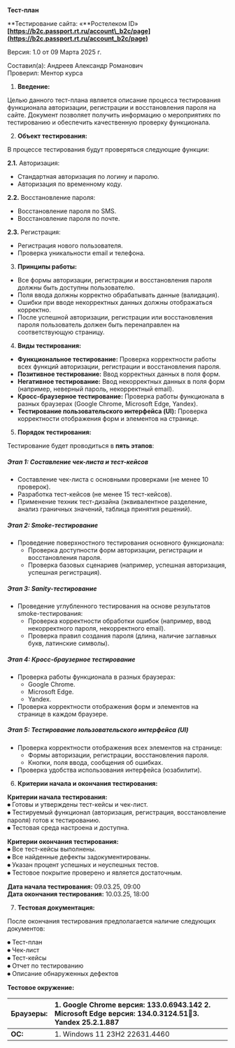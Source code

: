 **Тест-план**

**Тестирование сайта: «**Ростелеком ID» **[https://b2c.passport.rt.ru/account\_b2c/page](https://b2c.passport.rt.ru/account_b2c/page)**

Версия: 1.0 от 09 Марта 2025 г.

Составил(а): Андреев Александр Романович  
Проверил: Ментор курса 

1. **Введение:**

Целью данного тест-плана является описание процесса тестирования функционала авторизации, регистрации и восстановления пароля на сайте. Документ позволяет получить информацию о мероприятиях по тестированию и обеспечить качественную проверку функционала.

2. **Объект тестирования:**

В процессе тестирования будут проверяться следующие функции:

**2.1.** Авторизация: 

* Стандартная авторизация по логину и паролю.  
* Авторизация по временному коду.


**2.2.** Восстановление пароля: 

* Восстановление пароля по SMS.  
* Восстановление пароля по почте.


**2.3.** Регистрация:

* Регистрация нового пользователя.  
* Проверка уникальности email и телефона.

3. **Принципы работы:**  
     
* Все формы авторизации, регистрации и восстановления пароля должны быть доступны пользователю.  
* Поля ввода должны корректно обрабатывать данные (валидация).  
* Ошибки при вводе некорректных данных должны отображаться корректно.  
* После успешной авторизации, регистрации или восстановления пароля пользователь должен быть перенаправлен на соответствующую страницу.

4. **Виды тестирования:**  
     
* **Функциональное тестирование:** Проверка корректности работы всех функций авторизации, регистрации и восстановления пароля.  
* **Позитивное тестирование:** Ввод корректных данных в поля форм.  
* **Негативное тестирование:** Ввод некорректных данных в поля форм (например, неверный пароль, некорректный email).  
* **Кросс-браузерное тестирование:** Проверка работы функционала в разных браузерах (Google Chrome, Microsoft Edge, Yandex).  
* **Тестирование пользовательского интерфейса (UI):** Проверка корректности отображения форм и элементов на странице.

       

5. **Порядок тестирования:**   
   

Тестирование будет проводиться в **пять этапов**:

##### **Этап 1: Составление чек-листа и тест-кейсов**

* Составление чек-листа с основными проверками (не менее 10 проверок).  
* Разработка тест-кейсов (не менее 15 тест-кейсов).  
* Применение техник тест-дизайна (эквивалентное разделение, анализ граничных значений, таблица принятия решений).

##### **Этап 2: Smoke-тестирование**

* Проведение поверхностного тестирования основного функционала:  
  * Проверка доступности форм авторизации, регистрации и восстановления пароля.  
  * Проверка базовых сценариев (например, успешная авторизация, успешная регистрация).

##### **Этап 3: Sanity-тестирование**

* Проведение углубленного тестирования на основе результатов smoke-тестирования:  
  * Проверка корректности обработки ошибок (например, ввод некорректного пароля, некорректного email).  
  * Проверка правил создания пароля (длина, наличие заглавных букв, латинские символы).

##### **Этап 4: Кросс-браузерное тестирование**

* Проверка работы функционала в разных браузерах:  
  * Google Chrome.  
  * Microsoft Edge.  
  * Yandex.  
* Проверка корректности отображения форм и элементов на странице в каждом браузере.

##### **Этап 5: Тестирование пользовательского интерфейса (UI)**

* Проверка корректности отображения всех элементов на странице:  
  * Формы авторизации, регистрации, восстановления пароля.  
  * Кнопки, поля ввода, сообщения об ошибках.  
* Проверка удобства использования интерфейса (юзабилити).

6. **Критерии начала и окончания тестирования:** 

**Критерии начала тестирования:**  
**⦁** Готовы и утверждены тест-кейсы и чек-лист.  
**⦁** Тестируемый функционал (авторизация, регистрация, восстановление пароля) готов к тестированию.  
**⦁** Тестовая среда настроена и доступна.

**Критерии окончания тестирования:**  
**⦁** Все тест-кейсы выполнены.  
**⦁** Все найденные дефекты задокументированы.  
**⦁** Указан процент успешных и неуспешных тестов.  
**⦁** Тестовое покрытие проверено и является достаточным.

**Дата начала тестирования:** 09.03.25, 09:00  
**Дата окончания тестирования:** 10.03.25, 18:00

7. **Тестовая документация:** 

После окончания тестирования предполагается наличие следующих документов:

**⦁** Тест-план  
**⦁** Чек-лист  
**⦁** Тест-кейсы   
**⦁** Отчет по тестированию  
**⦁** Описание обнаруженных дефектов

**Тестовое окружение:** 

|  Браузеры: | 1\. Google Chrome версия: 133.0.6943.142 2\. Microsoft Edge версия: 134.0.3124.513\. Yandex 25.2.1.887  |
| ----- | :---- |
|                                     **OC:** |  1\. Windows 11 23H2 22631.4460 |

